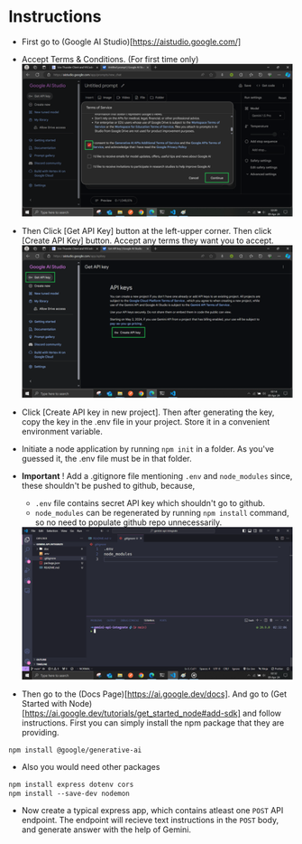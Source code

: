 # Instructions

- First go to (Google AI Studio)[https://aistudio.google.com/]
- Accept Terms \& Conditions. (For first time only)
  <img src="./doc/images/00_Accept_terms_and_conditions.png" alt="Accept Terms and conditions"/>
- Then Click [Get API Key] button at the left-upper corner. Then click [Create API Key] button. Accept any terms they want you to accept.
  <img src="./doc/images/01_Get_API_Key_Create_API_Key.png" alt="Get and Create API key"/>

- Click [Create API key in new project]. Then after generating the key, copy the key in the .env file in your project. Store it in a convenient environment variable.

- Initiate a node application by running `npm init` in a folder. As you've guessed it, the .env file must be in that folder.

- **Important** ! Add a .gitignore file mentioning `.env` and `node_modules` since, these shouldn't be pushed to github, because,

  - `.env` file contains secret API key which shouldn't go to github.
  - `node_modules` can be regenerated by running `npm install` command, so no need to populate github repo unnecessarily.

  <img src="./doc/images/03_Add_gitignore.png" alt="Add .gitignore file"/>

- Then go to the (Docs Page)[https://ai.google.dev/docs]. And go to (Get Started with Node)[https://ai.google.dev/tutorials/get_started_node#add-sdk] and follow instructions. First you can simply install the npm package that they are providing.

```console
npm install @google/generative-ai
```

- Also you would need other packages

```console
npm install express dotenv cors
npm install --save-dev nodemon
```

- Now create a typical express app, which contains atleast one `POST` API endpoint. The endpoint will recieve text instructions in the `POST` body, and generate answer with the help of Gemini.
